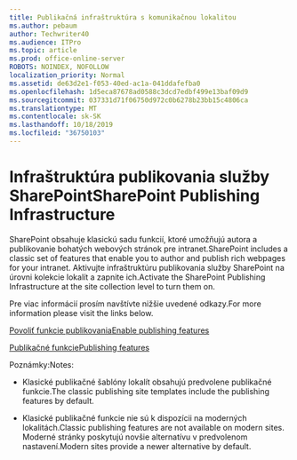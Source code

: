 ```yaml
---
title: Publikačná infraštruktúra s komunikačnou lokalitou
ms.author: pebaum
author: Techwriter40
ms.audience: ITPro
ms.topic: article
ms.prod: office-online-server
ROBOTS: NOINDEX, NOFOLLOW
localization_priority: Normal
ms.assetid: de63d2e1-f053-40ed-ac1a-041ddafefba0
ms.openlocfilehash: 1d5eca87678ad0588c3dcd7edbf499e13baf09d9
ms.sourcegitcommit: 037331d71f06750d972c0b6278b23bb15c4806ca
ms.translationtype: MT
ms.contentlocale: sk-SK
ms.lasthandoff: 10/18/2019
ms.locfileid: "36750103"
---
```

# <a name="sharepoint-publishing-infrastructure"></a><span data-ttu-id="435fc-102">Infraštruktúra publikovania služby SharePoint</span><span class="sxs-lookup"><span data-stu-id="435fc-102">SharePoint Publishing Infrastructure</span></span>


<span data-ttu-id="435fc-103">SharePoint obsahuje klasickú sadu funkcií, ktoré umožňujú autora a publikovanie bohatých webových stránok pre intranet.</span><span class="sxs-lookup"><span data-stu-id="435fc-103">SharePoint includes a classic set of features that enable you to author and publish rich webpages for your intranet.</span></span> <span data-ttu-id="435fc-104">Aktivujte infraštruktúru publikovania služby SharePoint na úrovni kolekcie lokalít a zapnite ich.</span><span class="sxs-lookup"><span data-stu-id="435fc-104">Activate the SharePoint Publishing Infrastructure at the site collection level to turn them on.</span></span>

<span data-ttu-id="435fc-105">Pre viac informácií prosím navštívte nižšie uvedené odkazy.</span><span class="sxs-lookup"><span data-stu-id="435fc-105">For more information please visit the links below.</span></span>

[<span data-ttu-id="435fc-106">Povoliť funkcie publikovania</span><span class="sxs-lookup"><span data-stu-id="435fc-106">Enable publishing features</span></span>](https://support.office.com/article/Enable-publishing-features-479677A6-8B33-4AC7-907D-071C1C7E4518)

[<span data-ttu-id="435fc-107">Publikačné funkcie</span><span class="sxs-lookup"><span data-stu-id="435fc-107">Publishing features</span></span>](https://support.office.com/article/Features-enabled-in-a-SharePoint-Online-publishing-site-3AB3810C-3C2C-4361-9D0E-0CBE666EA0B0?wt.mc_id=O365_Portal_MMaven#__toc336865553)

<span data-ttu-id="435fc-108">Poznámky:</span><span class="sxs-lookup"><span data-stu-id="435fc-108">Notes:</span></span>

- <span data-ttu-id="435fc-109">Klasické publikačné šablóny lokalít obsahujú predvolene publikačné funkcie.</span><span class="sxs-lookup"><span data-stu-id="435fc-109">The classic publishing site templates include the publishing features by default.</span></span>

- <span data-ttu-id="435fc-110">Klasické publikačné funkcie nie sú k dispozícii na moderných lokalitách.</span><span class="sxs-lookup"><span data-stu-id="435fc-110">Classic publishing features are not available on modern sites.</span></span> <span data-ttu-id="435fc-111">Moderné stránky poskytujú novšie alternatívu v predvolenom nastavení.</span><span class="sxs-lookup"><span data-stu-id="435fc-111">Modern sites provide a newer alternative by default.</span></span>

